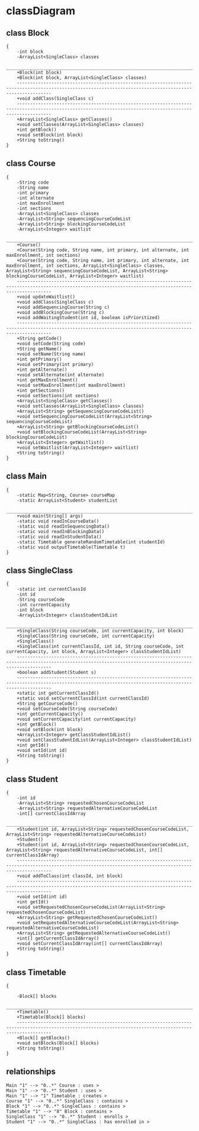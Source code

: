 # classDiagram

   ##  class Block 
    {
        -int block
        -ArrayList<SingleClass> classes
        _________________________________________________________________________________________________________________________________________________________
        +Block(int block)
        +Block(int block, ArrayList<SingleClass> classes)
        ---------------------------------------------------------------------------------------------------------------------------------------------------------
        +void addClass(SingleClass c)
        ---------------------------------------------------------------------------------------------------------------------------------------------------------
        +ArrayList<SingleClass> getClasses()
        +void setClasses(ArrayList<SingleClass> classes)
        +int getBlock()
        +void setBlock(int block)
        +String toString()
    }

   ## class Course 
    {
        -String code
        -String name
        -int primary
        -int alternate
        -int maxEnrollment
        -int sections
        -ArrayList<SingleClass> classes
        -ArrayList<String> sequencingCourseCodeList
        -ArrayList<String> blockingCourseCodeList
        -ArrayList<Integer> waitlist
        _________________________________________________________________________________________________________________________________________________________
        +Course()
        +Course(String code, String name, int primary, int alternate, int maxEnrollment, int sections)
        +Course(String code, String name, int primary, int alternate, int maxEnrollment, int sections, ArrayList<SingleClass> classes, ArrayList<String> sequencingCourseCodeList, ArrayList<String> blockingCourseCodeList, ArrayList<Integer> waitlist)
        ---------------------------------------------------------------------------------------------------------------------------------------------------------
        +void updateWaitlist()
        +void addClass(SingleClass c)
        +void addSequencingCourse(String c)
        +void addBlockingCourse(String c)
        +void addWaitingStudent(int id, boolean isPrioritized)
        ---------------------------------------------------------------------------------------------------------------------------------------------------------
        +String getCode()
        +void setCode(String code)
        +String getName()
        +void setName(String name)
        +int getPrimary()
        +void setPrimary(int primary)
        +int getAlternate()
        +void setAlternate(int alternate)
        +int getMaxEnrollment()
        +void setMaxEnrollment(int maxEnrollment)
        +int getSections()
        +void setSections(int sections)
        +ArrayList<SingleClass> getClasses()
        +void setClasses(ArrayList<SingleClass> classes)
        +ArrayList<String> getSequencingCourseCodeList()
        +void setSequencingCourseCodeList(ArrayList<String> sequencingCourseCodeList)
        +ArrayList<String> getBlockingCourseCodeList()
        +void setBlockingCourseCodeList(ArrayList<String> blockingCourseCodeList)
        +ArrayList<Integer> getWaitlist()
        +void setWaitlist(ArrayList<Integer> waitlist)
        +String toString()
    }

   ## class Main 
    {
        -static Map<String, Course> courseMap
        -static ArrayList<Student> studentList
        _________________________________________________________________________________________________________________________________________________________
        +void main(String[] args)
        -static void readInCourseData()
        -static void readInSequencingData()
        -static void readInBlockingData()
        -static void readInStudentData()
        -static Timetable generateRandomTimetable(int studentId)
        -static void outputTimetable(Timetable t)
    }

   ## class SingleClass 
    {
        -static int currentClassId
        -int id
        -String courseCode
        -int currentCapacity
        -int block
        -ArrayList<Integer> classStudentIdList
        _________________________________________________________________________________________________________________________________________________________
        +SingleClass(String courseCode, int currentCapacity, int block)
        +SingleClass(String courseCode, int currentCapacity)
        +SingleClass()
        +SingleClass(int currentClassId, int id, String courseCode, int currentCapacity, int block, ArrayList<Integer> classStudentIdList)
        ---------------------------------------------------------------------------------------------------------------------------------------------------------
        +boolean addStudent(Student s)
        ---------------------------------------------------------------------------------------------------------------------------------------------------------
        +static int getCurrentClassId()
        +static void setCurrentClassId(int currentClassId)
        +String getCourseCode()
        +void setCourseCode(String courseCode)
        +int getCurrentCapacity()
        +void setCurrentCapacity(int currentCapacity)
        +int getBlock()
        +void setBlock(int block)
        +ArrayList<Integer> getClassStudentIdList()
        +void setClassStudentIdList(ArrayList<Integer> classStudentIdList)
        +int getId()
        +void setId(int id)
        +String toString()
    }

   ## class Student 
    {
        -int id
        -ArrayList<String> requestedChosenCourseCodeList
        -ArrayList<String> requestedAlternativeCourseCodeList
        -int[] currentClassIdArray
        _________________________________________________________________________________________________________________________________________________________
        +Student(int id, ArrayList<String> requestedChosenCourseCodeList, ArrayList<String> requestedAlternativeCourseCodeList)
        +Student()
        +Student(int id, ArrayList<String> requestedChosenCourseCodeList, ArrayList<String> requestedAlternativeCourseCodeList, int[] currentClassIdArray)
        ---------------------------------------------------------------------------------------------------------------------------------------------------------
        +void addToClass(int classId, int block)        
        ---------------------------------------------------------------------------------------------------------------------------------------------------------
        +void setId(int id)
        +int getId()
        +void setRequestedChosenCourseCodeList(ArrayList<String> requestedChosenCourseCodeList)
        +ArrayList<String> getRequestedChosenCourseCodeList()
        +void setRequestedAlternativeCourseCodeList(ArrayList<String> requestedAlternativeCourseCodeList)
        +ArrayList<String> getRequestedAlternativeCourseCodeList()
        +int[] getCurrentClassIdArray()
        +void setCurrentClassIdArray(int[] currentClassIdArray)
        +String toString()
    }

   ## class Timetable 
    {

        -Block[] blocks
        _________________________________________________________________________________________________________________________________________________________
        +Timetable()
        +Timetable(Block[] blocks)
        ---------------------------------------------------------------------------------------------------------------------------------------------------------
        +Block[] getBlocks()
        +void setBlocks(Block[] blocks)
        +String toString()
    }

   ## relationships
    Main "1" --> "0..*" Course : uses >
    Main "1" --> "0..*" Student : uses >
    Main "1" --> "1" Timetable : creates >
    Course "1" --> "0..*" SingleClass : contains >
    Block "1" --> "0..*" SingleClass : contains >
    Timetable "1" --> "8" Block : contains >
    SingleClass "1" --> "0..*" Student : enrolls >
    Student "1" --> "0..*" SingleClass : has enrolled in >